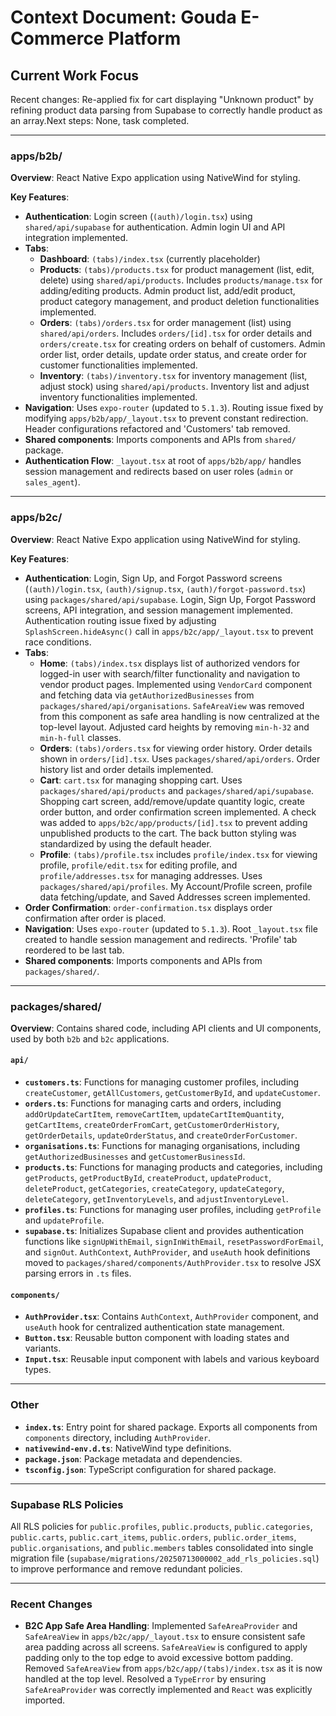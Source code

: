 # Context Document: Gouda E-Commerce Platform

## Current Work Focus

Recent changes: Re-applied fix for cart displaying "Unknown product" by refining product data parsing from Supabase to correctly handle product as an array.Next steps: None, task completed.

---

### apps/b2b/

**Overview**: React Native Expo application using NativeWind for styling.

**Key Features**:

- **Authentication**: Login screen (`(auth)/login.tsx`) using `shared/api/supabase` for authentication. Admin login UI and API integration implemented.
- **Tabs**:
  - **Dashboard**: `(tabs)/index.tsx` (currently placeholder)
  - **Products**: `(tabs)/products.tsx` for product management (list, edit, delete) using `shared/api/products`. Includes `products/manage.tsx` for adding/editing products. Admin product list, add/edit product, product category management, and product deletion functionalities implemented.
  - **Orders**: `(tabs)/orders.tsx` for order management (list) using `shared/api/orders`. Includes `orders/[id].tsx` for order details and `orders/create.tsx` for creating orders on behalf of customers. Admin order list, order details, update order status, and create order for customer functionalities implemented.
  - **Inventory**: `(tabs)/inventory.tsx` for inventory management (list, adjust stock) using `shared/api/products`. Inventory list and adjust inventory functionalities implemented.
- **Navigation**: Uses `expo-router` (updated to `5.1.3`). Routing issue fixed by modifying `apps/b2b/app/_layout.tsx` to prevent constant redirection. Header configurations refactored and 'Customers' tab removed.
- **Shared components**: Imports components and APIs from `shared/` package.
- **Authentication Flow**: `_layout.tsx` at root of `apps/b2b/app/` handles session management and redirects based on user roles (`admin` or `sales_agent`).

---

### apps/b2c/

**Overview**: React Native Expo application using NativeWind for styling.

**Key Features**:

- **Authentication**: Login, Sign Up, and Forgot Password screens (`(auth)/login.tsx`, `(auth)/signup.tsx`, `(auth)/forgot-password.tsx`) using `packages/shared/api/supabase`. Login, Sign Up, Forgot Password screens, API integration, and session management implemented. Authentication routing issue fixed by adjusting `SplashScreen.hideAsync()` call in `apps/b2c/app/_layout.tsx` to prevent race conditions.
- **Tabs**:
  - **Home**: `(tabs)/index.tsx` displays list of authorized vendors for logged-in user with search/filter functionality and navigation to vendor product pages. Implemented using `VendorCard` component and fetching data via `getAuthorizedBusinesses` from `packages/shared/api/organisations`. `SafeAreaView` was removed from this component as safe area handling is now centralized at the top-level layout. Adjusted card heights by removing `min-h-32` and `min-h-full` classes.
  - **Orders**: `(tabs)/orders.tsx` for viewing order history. Order details shown in `orders/[id].tsx`. Uses `packages/shared/api/orders`. Order history list and order details implemented.
  - **Cart**: `cart.tsx` for managing shopping cart. Uses `packages/shared/api/products` and `packages/shared/api/supabase`. Shopping cart screen, add/remove/update quantity logic, create order button, and order confirmation screen implemented. A check was added to `apps/b2c/app/products/[id].tsx` to prevent adding unpublished products to the cart. The back button styling was standardized by using the default header.
  - **Profile**: `(tabs)/profile.tsx` includes `profile/index.tsx` for viewing profile, `profile/edit.tsx` for editing profile, and `profile/addresses.tsx` for managing addresses. Uses `packages/shared/api/profiles`. My Account/Profile screen, profile data fetching/update, and Saved Addresses screen implemented.
- **Order Confirmation**: `order-confirmation.tsx` displays order confirmation after order is placed.
- **Navigation**: Uses `expo-router` (updated to `5.1.3`). Root `_layout.tsx` file created to handle session management and redirects. 'Profile' tab reordered to be last tab.
- **Shared components**: Imports components and APIs from `packages/shared/`.

---

### packages/shared/

**Overview**: Contains shared code, including API clients and UI components, used by both `b2b` and `b2c` applications.

#### `api/`

- **`customers.ts`**: Functions for managing customer profiles, including `createCustomer`, `getAllCustomers`, `getCustomerById`, and `updateCustomer`.
- **`orders.ts`**: Functions for managing carts and orders, including `addOrUpdateCartItem`, `removeCartItem`, `updateCartItemQuantity`, `getCartItems`, `createOrderFromCart`, `getCustomerOrderHistory`, `getOrderDetails`, `updateOrderStatus`, and `createOrderForCustomer`.
- **`organisations.ts`**: Functions for managing organisations, including `getAuthorizedBusinesses` and `getCustomerBusinessId`.
- **`products.ts`**: Functions for managing products and categories, including `getProducts`, `getProductById`, `createProduct`, `updateProduct`, `deleteProduct`, `getCategories`, `createCategory`, `updateCategory`, `deleteCategory`, `getInventoryLevels`, and `adjustInventoryLevel`.
- **`profiles.ts`**: Functions for managing user profiles, including `getProfile` and `updateProfile`.
- **`supabase.ts`**: Initializes Supabase client and provides authentication functions like `signUpWithEmail`, `signInWithEmail`, `resetPasswordForEmail`, and `signOut`. `AuthContext`, `AuthProvider`, and `useAuth` hook definitions moved to `packages/shared/components/AuthProvider.tsx` to resolve JSX parsing errors in `.ts` files.

#### `components/`

- **`AuthProvider.tsx`**: Contains `AuthContext`, `AuthProvider` component, and `useAuth` hook for centralized authentication state management.
- **`Button.tsx`**: Reusable button component with loading states and variants.
- **`Input.tsx`**: Reusable input component with labels and various keyboard types.

---

### Other

- **`index.ts`**: Entry point for shared package. Exports all components from `components` directory, including `AuthProvider`.
- **`nativewind-env.d.ts`**: NativeWind type definitions.
- **`package.json`**: Package metadata and dependencies.
- **`tsconfig.json`**: TypeScript configuration for shared package.

---

### Supabase RLS Policies

All RLS policies for `public.profiles`, `public.products`, `public.categories`, `public.carts`, `public.cart_items`, `public.orders`, `public.order_items`, `public.organisations`, and `public.members` tables consolidated into single migration file (`supabase/migrations/20250713000002_add_rls_policies.sql`) to improve performance and remove redundant policies.

---

### Recent Changes

- **B2C App Safe Area Handling**: Implemented `SafeAreaProvider` and `SafeAreaView` in `apps/b2c/app/_layout.tsx` to ensure consistent safe area padding across all screens. `SafeAreaView` is configured to apply padding only to the top edge to avoid excessive bottom padding. Removed `SafeAreaView` from `apps/b2c/app/(tabs)/index.tsx` as it is now handled at the top level. Resolved a `TypeError` by ensuring `SafeAreaProvider` was correctly implemented and `React` was explicitly imported.

